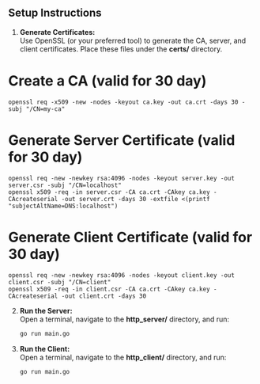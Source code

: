 ## Setup Instructions

1. **Generate Certificates:**  
   Use OpenSSL (or your preferred tool) to generate the CA, server, and client certificates. Place these files under the **certs/** directory.

# Create a CA (valid for 30 day)
```
openssl req -x509 -new -nodes -keyout ca.key -out ca.crt -days 30 -subj "/CN=my-ca"
```
# Generate Server Certificate (valid for 30 day)
```
openssl req -new -newkey rsa:4096 -nodes -keyout server.key -out server.csr -subj "/CN=localhost"
openssl x509 -req -in server.csr -CA ca.crt -CAkey ca.key -CAcreateserial -out server.crt -days 30 -extfile <(printf "subjectAltName=DNS:localhost")
```
# Generate Client Certificate (valid for 30 day)
```
openssl req -new -newkey rsa:4096 -nodes -keyout client.key -out client.csr -subj "/CN=client"
openssl x509 -req -in client.csr -CA ca.crt -CAkey ca.key -CAcreateserial -out client.crt -days 30
```
2. **Run the Server:**  
   Open a terminal, navigate to the **http_server/** directory, and run:
   ```bash
   go run main.go
   
3. **Run the Client:**  
   Open a terminal, navigate to the **http_client/** directory, and run:
   ```bash
   go run main.go